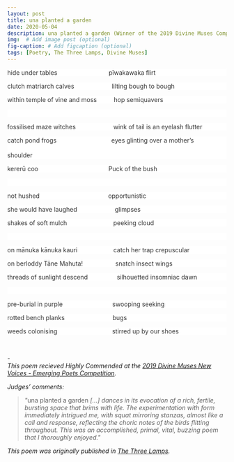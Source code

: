 ```yaml
---
layout: post
title: una planted a garden
date: 2020-05-04 
description: una planted a garden (Winner of the 2019 Divine Muses Competition)
img:  # Add image post (optional)
fig-caption: # Add figcaption (optional)
tags: [Poetry, The Three Lamps, Divine Muses]
---
```

<p style='box-sizing: inherit; margin-top: 0px; color: rgb(51, 51, 51); font-style: normal; font-variant-ligatures: normal; font-variant-caps: normal; font-weight: 400; letter-spacing: normal; orphans: 2; text-align: start; text-indent: 0px; text-transform: none; white-space: normal; widows: 2; word-spacing: 0px; -webkit-text-stroke-width: 0px; background-color: rgb(255, 255, 255); text-decoration-style: initial; text-decoration-color: initial;'>hide under tables &nbsp; &nbsp; &nbsp; &nbsp; &nbsp; &nbsp; &nbsp; &nbsp; &nbsp; &nbsp; &nbsp; &nbsp; &nbsp; &nbsp; &nbsp;pīwakawaka flirt &nbsp; &nbsp; &nbsp; &nbsp; &nbsp; &nbsp;&nbsp;</p>
<p style='box-sizing: inherit; margin-top: 0px; color: rgb(51, 51, 51); font-style: normal; font-variant-ligatures: normal; font-variant-caps: normal; font-weight: 400; letter-spacing: normal; orphans: 2; text-align: start; text-indent: 0px; text-transform: none; white-space: normal; widows: 2; word-spacing: 0px; -webkit-text-stroke-width: 0px; background-color: rgb(255, 255, 255); text-decoration-style: initial; text-decoration-color: initial;'>clutch matriarch calves &nbsp; &nbsp; &nbsp; &nbsp; &nbsp; &nbsp; &nbsp; &nbsp; &nbsp; &nbsp; &nbsp;lilting bough to bough&nbsp;</p>
<p style='box-sizing: inherit; margin-top: 0px; color: rgb(51, 51, 51); font-style: normal; font-variant-ligatures: normal; font-variant-caps: normal; font-weight: 400; letter-spacing: normal; orphans: 2; text-align: start; text-indent: 0px; text-transform: none; white-space: normal; widows: 2; word-spacing: 0px; -webkit-text-stroke-width: 0px; background-color: rgb(255, 255, 255); text-decoration-style: initial; text-decoration-color: initial;'>within temple of vine and moss &nbsp; &nbsp; &nbsp; &nbsp; &nbsp;hop semiquavers</p>
<p style='box-sizing: inherit; margin-top: 0px; color: rgb(51, 51, 51); font-style: normal; font-variant-ligatures: normal; font-variant-caps: normal; font-weight: 400; letter-spacing: normal; orphans: 2; text-align: start; text-indent: 0px; text-transform: none; white-space: normal; widows: 2; word-spacing: 0px; -webkit-text-stroke-width: 0px; background-color: rgb(255, 255, 255); text-decoration-style: initial; text-decoration-color: initial;'>&nbsp;</p>
<p style='box-sizing: inherit; margin-top: 0px; color: rgb(51, 51, 51); font-style: normal; font-variant-ligatures: normal; font-variant-caps: normal; font-weight: 400; letter-spacing: normal; orphans: 2; text-align: start; text-indent: 0px; text-transform: none; white-space: normal; widows: 2; word-spacing: 0px; -webkit-text-stroke-width: 0px; background-color: rgb(255, 255, 255); text-decoration-style: initial; text-decoration-color: initial;'>fossilised maze witches &nbsp; &nbsp; &nbsp; &nbsp; &nbsp; &nbsp; &nbsp; &nbsp; &nbsp; &nbsp; &nbsp;wink of tail is an eyelash flutter</p>
<p style='box-sizing: inherit; margin-top: 0px; color: rgb(51, 51, 51); font-style: normal; font-variant-ligatures: normal; font-variant-caps: normal; font-weight: 400; letter-spacing: normal; orphans: 2; text-align: start; text-indent: 0px; text-transform: none; white-space: normal; widows: 2; word-spacing: 0px; -webkit-text-stroke-width: 0px; background-color: rgb(255, 255, 255); text-decoration-style: initial; text-decoration-color: initial;'>catch pond frogs &nbsp; &nbsp; &nbsp; &nbsp; &nbsp; &nbsp; &nbsp; &nbsp; &nbsp; &nbsp; &nbsp; &nbsp; &nbsp; &nbsp; &nbsp; &nbsp;eyes glinting over a mother&rsquo;s &nbsp; &nbsp; &nbsp; &nbsp; &nbsp; &nbsp; &nbsp; &nbsp; &nbsp; &nbsp; &nbsp; &nbsp; &nbsp; &nbsp; &nbsp; &nbsp; &nbsp; &nbsp; &nbsp; &nbsp; &nbsp; &nbsp; &nbsp; &nbsp; &nbsp; &nbsp; &nbsp; &nbsp; &nbsp; &nbsp; &nbsp; &nbsp; &nbsp; &nbsp; &nbsp; &nbsp; &nbsp; &nbsp; &nbsp; &nbsp; &nbsp; &nbsp; &nbsp; &nbsp; &nbsp; &nbsp; &nbsp; &nbsp; &nbsp; &nbsp; &nbsp; &nbsp; &nbsp; &nbsp; &nbsp; &nbsp; &nbsp; &nbsp; &nbsp; &nbsp; &nbsp; &nbsp; &nbsp; &nbsp; &nbsp; &nbsp; &nbsp; &nbsp; &nbsp; &nbsp; &nbsp; &nbsp; &nbsp; shoulder&nbsp;</p>
<p style='box-sizing: inherit; margin-top: 0px; color: rgb(51, 51, 51); font-style: normal; font-variant-ligatures: normal; font-variant-caps: normal; font-weight: 400; letter-spacing: normal; orphans: 2; text-align: start; text-indent: 0px; text-transform: none; white-space: normal; widows: 2; word-spacing: 0px; -webkit-text-stroke-width: 0px; background-color: rgb(255, 255, 255); text-decoration-style: initial; text-decoration-color: initial;'>kererū coo &nbsp; &nbsp; &nbsp; &nbsp; &nbsp; &nbsp; &nbsp; &nbsp; &nbsp; &nbsp; &nbsp; &nbsp; &nbsp; &nbsp; &nbsp; &nbsp; &nbsp; &nbsp; &nbsp; &nbsp; Puck of the bush</p>
<p style='box-sizing: inherit; margin-top: 0px; color: rgb(51, 51, 51); font-style: normal; font-variant-ligatures: normal; font-variant-caps: normal; font-weight: 400; letter-spacing: normal; orphans: 2; text-align: start; text-indent: 0px; text-transform: none; white-space: normal; widows: 2; word-spacing: 0px; -webkit-text-stroke-width: 0px; background-color: rgb(255, 255, 255); text-decoration-style: initial; text-decoration-color: initial;'>&nbsp;</p>
<p style='box-sizing: inherit; margin-top: 0px; color: rgb(51, 51, 51); font-style: normal; font-variant-ligatures: normal; font-variant-caps: normal; font-weight: 400; letter-spacing: normal; orphans: 2; text-align: start; text-indent: 0px; text-transform: none; white-space: normal; widows: 2; word-spacing: 0px; -webkit-text-stroke-width: 0px; background-color: rgb(255, 255, 255); text-decoration-style: initial; text-decoration-color: initial;'>not hushed &nbsp; &nbsp; &nbsp; &nbsp; &nbsp; &nbsp; &nbsp; &nbsp; &nbsp; &nbsp; &nbsp; &nbsp; &nbsp; &nbsp; &nbsp; &nbsp; &nbsp; &nbsp; &nbsp; &nbsp;opportunistic&nbsp;</p>
<p style='box-sizing: inherit; margin-top: 0px; color: rgb(51, 51, 51); font-style: normal; font-variant-ligatures: normal; font-variant-caps: normal; font-weight: 400; letter-spacing: normal; orphans: 2; text-align: start; text-indent: 0px; text-transform: none; white-space: normal; widows: 2; word-spacing: 0px; -webkit-text-stroke-width: 0px; background-color: rgb(255, 255, 255); text-decoration-style: initial; text-decoration-color: initial;'>she would have laughed &nbsp; &nbsp; &nbsp; &nbsp; &nbsp; &nbsp; &nbsp; &nbsp; &nbsp; &nbsp; &nbsp;glimpses</p>
<p style='box-sizing: inherit; margin-top: 0px; color: rgb(51, 51, 51); font-style: normal; font-variant-ligatures: normal; font-variant-caps: normal; font-weight: 400; letter-spacing: normal; orphans: 2; text-align: start; text-indent: 0px; text-transform: none; white-space: normal; widows: 2; word-spacing: 0px; -webkit-text-stroke-width: 0px; background-color: rgb(255, 255, 255); text-decoration-style: initial; text-decoration-color: initial;'>shakes of soft mulch &nbsp; &nbsp; &nbsp; &nbsp; &nbsp; &nbsp; &nbsp; &nbsp; &nbsp; &nbsp; &nbsp; &nbsp; &nbsp; peeking cloud</p>
<p style='box-sizing: inherit; margin-top: 0px; color: rgb(51, 51, 51); font-style: normal; font-variant-ligatures: normal; font-variant-caps: normal; font-weight: 400; letter-spacing: normal; orphans: 2; text-align: start; text-indent: 0px; text-transform: none; white-space: normal; widows: 2; word-spacing: 0px; -webkit-text-stroke-width: 0px; background-color: rgb(255, 255, 255); text-decoration-style: initial; text-decoration-color: initial;'>&nbsp;</p>
<p style='box-sizing: inherit; margin-top: 0px; color: rgb(51, 51, 51); font-style: normal; font-variant-ligatures: normal; font-variant-caps: normal; font-weight: 400; letter-spacing: normal; orphans: 2; text-align: start; text-indent: 0px; text-transform: none; white-space: normal; widows: 2; word-spacing: 0px; -webkit-text-stroke-width: 0px; background-color: rgb(255, 255, 255); text-decoration-style: initial; text-decoration-color: initial;'>on mānuka kānuka kauri &nbsp; &nbsp; &nbsp; &nbsp; &nbsp; &nbsp; &nbsp; &nbsp; &nbsp; &nbsp; catch her trap crepuscular&nbsp;</p>
<p style='box-sizing: inherit; margin-top: 0px; color: rgb(51, 51, 51); font-style: normal; font-variant-ligatures: normal; font-variant-caps: normal; font-weight: 400; letter-spacing: normal; orphans: 2; text-align: start; text-indent: 0px; text-transform: none; white-space: normal; widows: 2; word-spacing: 0px; -webkit-text-stroke-width: 0px; background-color: rgb(255, 255, 255); text-decoration-style: initial; text-decoration-color: initial;'>on berloddy Tāne Mahuta! &nbsp; &nbsp; &nbsp; &nbsp; &nbsp; &nbsp; &nbsp; &nbsp; &nbsp; snatch insect wings&nbsp;</p>
<p style='box-sizing: inherit; margin-top: 0px; color: rgb(51, 51, 51); font-style: normal; font-variant-ligatures: normal; font-variant-caps: normal; font-weight: 400; letter-spacing: normal; orphans: 2; text-align: start; text-indent: 0px; text-transform: none; white-space: normal; widows: 2; word-spacing: 0px; -webkit-text-stroke-width: 0px; background-color: rgb(255, 255, 255); text-decoration-style: initial; text-decoration-color: initial;'>threads of sunlight descend &nbsp; &nbsp; &nbsp; &nbsp; &nbsp; &nbsp; &nbsp; &nbsp; silhouetted insomniac dawn</p>
<p style='box-sizing: inherit; margin-top: 0px; color: rgb(51, 51, 51); font-style: normal; font-variant-ligatures: normal; font-variant-caps: normal; font-weight: 400; letter-spacing: normal; orphans: 2; text-align: start; text-indent: 0px; text-transform: none; white-space: normal; widows: 2; word-spacing: 0px; -webkit-text-stroke-width: 0px; background-color: rgb(255, 255, 255); text-decoration-style: initial; text-decoration-color: initial;'>&nbsp;</p>
<p style='box-sizing: inherit; margin-top: 0px; color: rgb(51, 51, 51); font-style: normal; font-variant-ligatures: normal; font-variant-caps: normal; font-weight: 400; letter-spacing: normal; orphans: 2; text-align: start; text-indent: 0px; text-transform: none; white-space: normal; widows: 2; word-spacing: 0px; -webkit-text-stroke-width: 0px; background-color: rgb(255, 255, 255); text-decoration-style: initial; text-decoration-color: initial;'>pre-burial in purple &nbsp; &nbsp; &nbsp; &nbsp; &nbsp; &nbsp; &nbsp; &nbsp; &nbsp; &nbsp; &nbsp; &nbsp; &nbsp; &nbsp; swooping seeking&nbsp;</p>
<p style='box-sizing: inherit; margin-top: 0px; color: rgb(51, 51, 51); font-style: normal; font-variant-ligatures: normal; font-variant-caps: normal; font-weight: 400; letter-spacing: normal; orphans: 2; text-align: start; text-indent: 0px; text-transform: none; white-space: normal; widows: 2; word-spacing: 0px; -webkit-text-stroke-width: 0px; background-color: rgb(255, 255, 255); text-decoration-style: initial; text-decoration-color: initial;'>rotted bench planks &nbsp; &nbsp; &nbsp; &nbsp; &nbsp; &nbsp; &nbsp; &nbsp; &nbsp; &nbsp; &nbsp; &nbsp; &nbsp; &nbsp;bugs</p>
<p style='box-sizing: inherit; margin-top: 0px; color: rgb(51, 51, 51); font-style: normal; font-variant-ligatures: normal; font-variant-caps: normal; font-weight: 400; letter-spacing: normal; orphans: 2; text-align: start; text-indent: 0px; text-transform: none; white-space: normal; widows: 2; word-spacing: 0px; -webkit-text-stroke-width: 0px; background-color: rgb(255, 255, 255); text-decoration-style: initial; text-decoration-color: initial;'>weeds colonising &nbsp; &nbsp; &nbsp; &nbsp; &nbsp; &nbsp; &nbsp; &nbsp; &nbsp; &nbsp; &nbsp; &nbsp; &nbsp; &nbsp; &nbsp; &nbsp;stirred up by our shoes</p><br>

-<br>
<em>This poem recieved Highly Commended at the <a href="http://artagent.co.nz/poetry/2019/poetry2019.htm/">2019 Divine Muses New Voices - Emerging Poets Competition</a>.</em><br>

<em>Judges’ comments: </em>
><em>"</em>una planted a garden <em>[...] dances in its evocation of a rich, fertile, bursting space that brims with life. The experimentation with form immediately intrigued me, with squat mirroring stanzas, almost like a call and response, reflecting the choric notes of the birds flitting throughout. This was an accomplished, primal, vital, buzzing poem that I thoroughly enjoyed."</em>

<em>This poem was originally published in <a href="https://www.thethreelamps.com/article/lily-holloway?publication=spring-2019">The Three Lamps</a>.</em>

